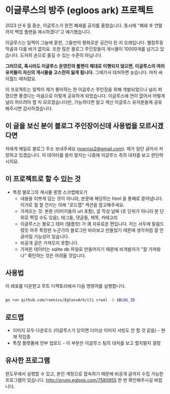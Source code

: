 # 이글루스의 방주 (egloos ark) 프로젝트

2023 년 6 월 중순, 이글루스가 완전 폐쇄를 공지를 올렸습니다. 동시에 "폐쇄 후 연말까지 백업 플랜을 제시하겠다"고 얘기했습니다.

이글루스는 일찍이 그늘에 묻힌, 그들만의 평화로운 공간이 된 지 오래입니다. 웰컴투동막골과 다를 바가 없지요. 또한 많은 블로그 주인장들이 게시물이 10000개를 넘기고 있습니다. 도저히 손으로 옮길 수 있는 수준이 아닙니다.

**그러므로, 혹시라도 이글루스 운영진의 플랜이 제대로 이행되지 않으면, 이글루스의 여러 유저들이 자신의 게시물을 고스란히 잃게 됩니다.** 그때가서 대처하면 늦습니다. 마치 싸이월드 때처럼요.

이 프로젝트는 일찍이 제가 좋아하는 한 이글루스 주인장을 위해 개발되었으나 널리 퍼졌으면 좋겠다는 마음으로 이렇게 공유하게 되었습니다. 이글루스에 연이 없어서 어떻게 널리 퍼뜨려야 할 지 모르겠습니다만, 가능하다면 알고 계신 이글루스 유저분들께 공유해주시면 감사하겠습니다.

## 이 글을 보신 분이 블로그 주인장이신데 사용법을 모르시겠다면

저에게 메일로 블로그 주소 보내주세요 (roeniss2@gmail.com). 제가 일단 긁어서 저장하고 있겠습니다. 이 데이터를 쓸지 말지는 나중에 이글루스 측의 대처를 보고 판단하시지요.

## 이 프로젝트로 할 수 있는 것

- 특정 블로그의 게시물 몽땅 스크랩해오기
  - 내용을 이쁘게 담는 것이 아니라, 본문에 해당하는 html 을 통째로 뜯어냅니다. 이거로 뭘 할 건지는 아래 "로드맵" 섹션을 참고해주세요.
  - 가져오는 것: 본문 (이미지들의 url 포함), 글 작성 날짜 (초 단위가 아니라 분 단위로 찍힐 수도 있음), 태그들, 댓글들, 제목, 카테고리
  - 이글루스는 블로그 테마 (템플릿) 가 꽤 자유로운 편입니다. 저는 서두에 말씀드렸듯 아주 특정한 누군가의 블로그만 바라보고 만들었기 때문에 생각처럼 잘 안 긁어질 가능성이 있습니다.
  - 비공개 글은 가져오지 못합니다.
  - 가져온 데이터는 sqlite db 파일로 만들어지기 때문에 비개발자가 "잘 가져왔나" 확인하는 것은 어려울 것입니다.

## 사용법

이 레포를 다운받고 루트 디렉토리에서 다음 명령어를 실행합니다.

```bash 

go run github.com/roeniss/EgloosArk/cli crwal -b $BLOG_ID

```

## 로드맵

- 이미지 모두 다운로드 (이글루스가 닫히면 더이상 이미지 서빙도 안 할 것 같음) - 현재 작업중
- 특정 플랫폼에 전부 업로드 - 이 부분은 이글루스 팀의 대처를 보고 할지말지 결정

## 유사한 프로그램

윈도우에서 실행할 수 있고, 본인 계정으로 접속하기 때문에 비공개 글까지 수집 가능한 프로그램이 있습니다. http://orumi.egloos.com/7580955 한 번 확인해주시길 바랍니다.

